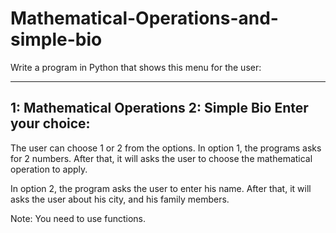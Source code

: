 # Mathematical-Operations-and-simple-bio



Write a program in Python that shows this menu for the user:

---------------------------------------------------
1: Mathematical Operations
2: Simple Bio
Enter your choice:
---------------------------------------------------

The user can choose 1 or 2 from the options.
In option 1, the programs asks for 2 numbers.
After that, it will asks the user to choose the mathematical operation to apply.

In option 2, the program asks the user to enter his name.
After that, it will asks the user about his city, and his family members.

Note: You need to use functions.
